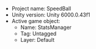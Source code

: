 <!-- UNITY CODE ASSIST INSTRUCTIONS START -->
- Project name: SpeedBall
- Unity version: Unity 6000.0.43f1
- Active game object:
  - Name: StatsManager
  - Tag: Untagged
  - Layer: Default
<!-- UNITY CODE ASSIST INSTRUCTIONS END -->